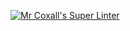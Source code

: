[![Mr Coxall's Super Linter](https://github.com/ICS3U-Programming-IsaiahF/Unit-5-01/workflows/Mr%20Coxall's%20Super%20Linter/badge.svg)](https://github.com/ICS3U-Programming-IsaiahF/Unit-5-01/actions/)
